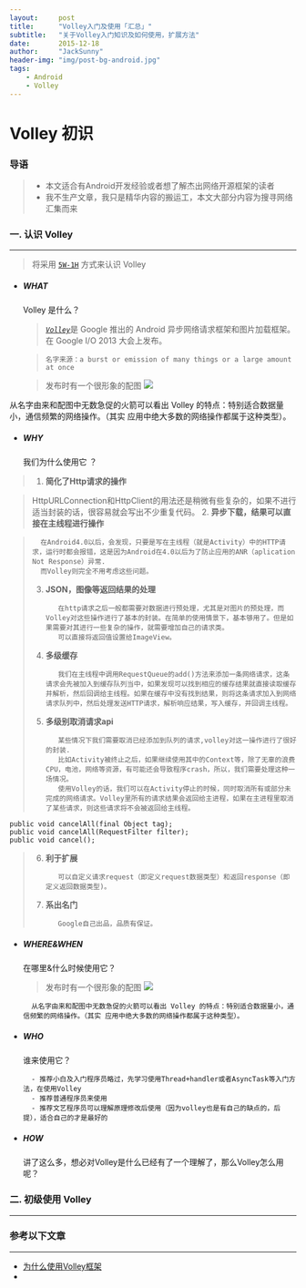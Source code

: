 ```yaml
---
layout:     post
title:      "Volley入门及使用「汇总」"
subtitle:   "关于Volley入门知识及如何使用，扩展方法"
date:       2015-12-18
author:     "JackSunny"
header-img: "img/post-bg-android.jpg"
tags:
    - Android
    - Volley
---
```


# Volley 初识

### 导语

> * 本文适合有Android开发经验或者想了解杰出网络开源框架的读者
> * 我不生产文章，我只是精华内容的搬运工，本文大部分内容为搜寻网络汇集而来


### 一. 认识 Volley

---

> 将采用 [` 5W-1H `](http://baike.baidu.com/link?url=CmW8mjUYCsw0yKQrkARrcCN6TXM81_gdLHS1GbSNkOuJ20XsoJhgopAk2S2kK59acGCZ3VHBv4E5eDxnK5nmma) 方式来认识 Volley

* ##### WHAT

	Volley 是什么？


	> [*`Volley`*](http://developer.android.com/intl/zh-cn/training/volley/index.html)是 Google 推出的 Android 异步网络请求框架和图片加载框架。在 Google I/O 2013 大会上发布。
	
	>     名字来源：a burst or emission of many things or a large amount at once
	
	> 发布时有一个很形象的配图
	> ![](https://raw.githubusercontent.com/android-cn/android-open-project-analysis/master/tool-lib/network/volley/image/volley.png)

从名字由来和配图中无数急促的火箭可以看出 Volley 的特点：特别适合数据量小，通信频繁的网络操作。（其实 应用中绝大多数的网络操作都属于这种类型）。

* ##### WHY

	我们为什么使用它 ？

> 1. **简化了Http请求的操作**
 
>    HttpURLConnection和HttpClient的用法还是稍微有些复杂的，如果不进行适当封装的话，很容易就会写出不少重复代码。
> 2. **异步下载，结果可以直接在主线程进行操作**

>		在Android4.0以后，会发现，只要是写在主线程（就是Activity）中的HTTP请求，运行时都会报错，这是因为Android在4.0以后为了防止应用的ANR（aplication Not Response）异常.
>     	而Volley则完全不用考虑这些问题。
> 3. **JSON，图像等返回结果的处理**
> 
>			在http请求之后一般都需要对数据进行预处理，尤其是对图片的预处理，而Volley对这些操作进行了基本的封装。在简单的使用情景下，基本够用了。但是如果需要对其进行一些复杂的操作，就需要增加自己的请求类。
>			可以直接将返回值设置给ImageView。
> 4. **多级缓存**
> 
>			我们在主线程中调用RequestQueue的add()方法来添加一条网络请求，这条请求会先被加入到缓存队列当中，如果发现可以找到相应的缓存结果就直接读取缓存并解析，然后回调给主线程。如果在缓存中没有找到结果，则将这条请求加入到网络请求队列中，然后处理发送HTTP请求，解析响应结果，写入缓存，并回调主线程。
> 5. **多级别取消请求api**
> 
>			某些情况下我们需要取消已经添加到队列的请求,volley对这一操作进行了很好的封装.
>			比如Activity被终止之后，如果继续使用其中的Context等，除了无辜的浪费CPU，电池，网络等资源，有可能还会导致程序crash，所以，我们需要处理这种一场情况。 
>			使用Volley的话，我们可以在Activity停止的时候，同时取消所有或部分未完成的网络请求。Volley里所有的请求结果会返回给主进程，如果在主进程里取消了某些请求，则这些请求将不会被返回给主线程。
```
public void cancelAll(final Object tag);
public void cancelAll(RequestFilter filter);
public void cancel();
```
> 6. **利于扩展**
> 
>			可以自定义请求request（即定义request数据类型）和返回response（即定义返回数据类型)。
> 7. **系出名门**
> 
>			Google自己出品，品质有保证。

* ##### WHERE&WHEN

	在哪里&什么时候使用它？
	> 发布时有一个很形象的配图
	> ![](https://raw.githubusercontent.com/android-cn/android-open-project-analysis/master/tool-lib/network/volley/image/volley.png)

		从名字由来和配图中无数急促的火箭可以看出 Volley 的特点：特别适合数据量小，通信频繁的网络操作。（其实 应用中绝大多数的网络操作都属于这种类型）。

* ##### WHO
	谁来使用它？
	
		- 推荐小白及入门程序员略过，先学习使用Thread+handler或者AsyncTask等入门方法，在使用Volley
		- 推荐普通程序员来使用
		- 推荐文艺程序员可以理解原理修改后使用（因为volley也是有自己的缺点的，后提），适合自己的才是最好的

* ##### HOW

	讲了这么多，想必对Volley是什么已经有了一个理解了，那么Volley怎么用呢？

### 二. 初级使用 Volley

---




### 参考以下文章
--- 
* [为什么使用Volley框架](http://www.jeepshoe.org/628560891.htm)
* 


